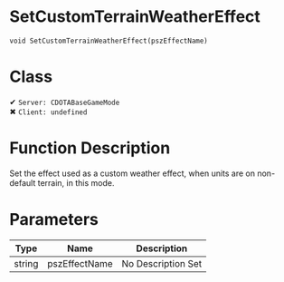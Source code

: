 # SetCustomTerrainWeatherEffect
```
void SetCustomTerrainWeatherEffect(pszEffectName)
```
# Class
✔ `Server: CDOTABaseGameMode`  
✖ `Client: undefined`  

# Function Description
Set the effect used as a custom weather effect, when units are on non-default terrain, in this mode.
# Parameters
Type|Name|Description
--|--|--
string|pszEffectName|No Description Set
